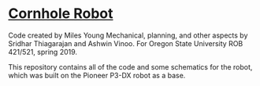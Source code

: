 # [Cornhole Robot](https://sites.google.com/view/advanced-robotics-team-13/home)

Code created by Miles Young
Mechanical, planning, and other aspects by Sridhar Thiagarajan and Ashwin Vinoo.
For Oregon State University ROB 421/521, spring 2019.

This repository contains all of the code and some schematics for the robot, which was built on the Pioneer P3-DX robot as a base.
